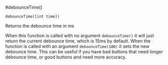 #debounceTime()

`debounceTime([int time])`

Returns the debounce time in ms

When this function is called with no argument `debounceTime()` it will just return the current debounce time, which is 15ms by default. When the function is called with an argument `debounceTime(100)` it sets the new debounce time. This can be useful if you have bad buttons that need longer debounce time, or good buttons and need more accuracy.